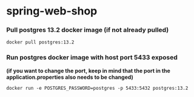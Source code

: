 # spring-web-shop

### Pull postgres 13.2 docker image (if not already pulled)
`docker pull postgres:13.2`

### Run postgres docker image with host port 5433 exposed 
**(if you want to change the port, keep in mind that the port in the application.properties also needs to be changed)**

`docker run -e POSTGRES_PASSWORD=postgres -p 5433:5432 postgres:13.2`

